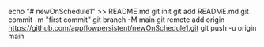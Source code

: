 echo "# newOnSchedule1" >> README.md
git init
git add README.md
git commit -m "first commit"
git branch -M main
git remote add origin https://github.com/appflowpersistent/newOnSchedule1.git
git push -u origin main
